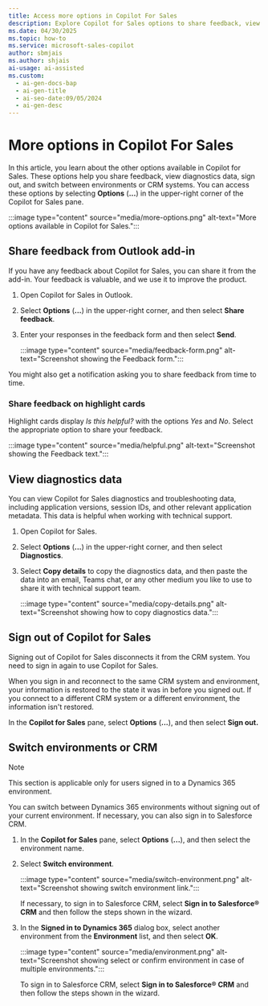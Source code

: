 ```yaml
---
title: Access more options in Copilot For Sales
description: Explore Copilot for Sales options to share feedback, view diagnostics, sign out, and switch CRM environments effortlessly.
ms.date: 04/30/2025
ms.topic: how-to
ms.service: microsoft-sales-copilot
author: sbmjais
ms.author: shjais
ai-usage: ai-assisted
ms.custom:
  - ai-gen-docs-bap
  - ai-gen-title
  - ai-seo-date:09/05/2024
  - ai-gen-desc
---
```


# More options in Copilot For Sales

In this article, you learn about the other options available in Copilot for Sales. These options help you share feedback, view diagnostics data, sign out, and switch between environments or CRM systems. You can access these options by selecting **Options** (**...**) in the upper-right corner of the Copilot for Sales pane.

:::image type="content" source="media/more-options.png" alt-text="More options available in Copilot for Sales.":::


## Share feedback from Outlook add-in

If you have any feedback about Copilot for Sales, you can share it from the add-in. Your feedback is valuable, and we use it to improve the product.

1. Open Copilot for Sales in Outlook.

1. Select **Options** (**...**) in the upper-right corner, and then select **Share feedback**.

1. Enter your responses in the feedback form and then select **Send**.

   :::image type="content" source="media/feedback-form.png" alt-text="Screenshot showing the Feedback form.":::

You might also get a notification asking you to share feedback from time to time.

### Share feedback on highlight cards

Highlight cards display *Is this helpful?* with the options *Yes* and *No*. Select the appropriate option to share your feedback.

:::image type="content" source="media/helpful.png" alt-text="Screenshot showing the Feedback text.":::

## View diagnostics data

You can view Copilot for Sales diagnostics and troubleshooting data, including application versions, session IDs, and other relevant application metadata. This data is helpful when working with technical support.

1. Open Copilot for Sales.

1. Select **Options** (**...**) in the upper-right corner, and then select **Diagnostics**.

1. Select **Copy details** to copy the diagnostics data, and then paste the data into an email, Teams chat, or any other medium you like to use to share it with technical support team.

   :::image type="content" source="media/copy-details.png" alt-text="Screenshot showing how to copy diagnostics data.":::

## Sign out of Copilot for Sales

Signing out of Copilot for Sales disconnects it from the CRM system. You need to sign in again to use Copilot for Sales.

When you sign in and reconnect to the same CRM system and environment, your information is restored to the state it was in before you signed out. If you connect to a different CRM system or a different environment, the information isn't restored.

In the **Copilot for Sales** pane, select **Options** (**...**), and then select **Sign out.**

## Switch environments or CRM

> [!NOTE]
> This section is applicable only for users signed in to a Dynamics 365 environment.

You can switch between Dynamics 365 environments without signing out of your current environment. If necessary, you can also sign in to Salesforce CRM.

1. In the **Copilot for Sales** pane, select **Options** (**...**), and then select the environment name.

1. Select **Switch environment**.

   :::image type="content" source="media/switch-environment.png" alt-text="Screenshot showing switch environment link.":::

   If necessary, to sign in to Salesforce CRM, select **Sign in to Salesforce® CRM** and then follow the steps shown in the wizard.

1. In the **Signed in to Dynamics 365** dialog box, select another environment from the **Environment** list, and then select **OK**.

   :::image type="content" source="media/environment.png" alt-text="Screenshot showing select or confirm environment in case of multiple environments.":::

   To sign in to Salesforce CRM, select **Sign in to Salesforce® CRM** and then follow the steps shown in the wizard.
